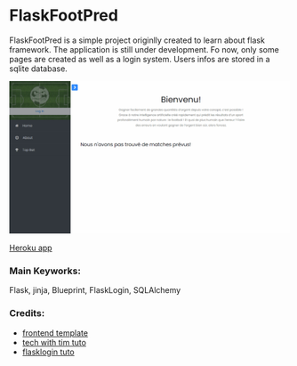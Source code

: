 # FlaskFootPred

FlaskFootPred is a simple project originlly created to learn about flask framework.
The application is still under development. Fo now, only some pages are created as well as a login system. Users infos are stored in a sqlite database.

![GIF example](./readme_media/Animation.gif)

[Heroku app](https://flaskfootpred.herokuapp.com/)

### Main Keyworks:
Flask, jinja, Blueprint, FlaskLogin, SQLAlchemy



### Credits:
* [frontend template](https://colorlib.com/wp/template/bootstrap-sidebar-09/)
* [tech with tim tuto](https://www.techwithtim.net/tutorials/flask/a-basic-website/)
* [flasklogin tuto](https://www.digitalocean.com/community/tutorials/how-to-add-authentication-to-your-app-with-flask-login-fr)